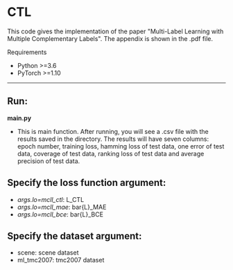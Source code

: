  # CTL

 This code gives the implementation  of the paper "Multi-Label Learning with Multiple Complementary Labels". The appendix is shown in the .pdf file.

 Requirements
- Python >=3.6
- PyTorch >=1.10

---
## Run:
**main.py**
- This is main function. After running, you will see a .csv file with the results saved in the directory.
The results will have seven columns: epoch number, training loss, hamming loss of test data, one error of test data,
coverage of test data, ranking loss of test data and average precision of test data.

## Specify the loss function argument:
- *args.lo=mcll_ctl*: L_CTL
- *args.lo=mcll_mae*: bar{L}_MAE
- *args.lo=mcll_bce*: bar{L}_BCE
## Specify the dataset argument:
- scene: scene dataset
- ml_tmc2007: tmc2007 dataset
